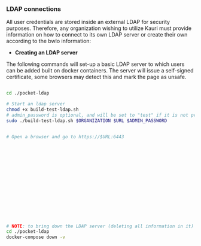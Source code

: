 ### LDAP connections

All user credentials are stored inside an external LDAP for security purposes. Therefore, any organization wishing to utilize
Kauri must provide information on how to connect to its own LDAP server or create their own according to the bwlo information:


* **Creating an LDAP server**

The following commands will set-up a basic LDAP server to which users can be added built on docker containers. The server will issue a self-signed certificate,
some browsers may detect this and mark the page as unsafe.



```bash

cd ./pocket-ldap

# Start an ldap server
chmod +x build-test-ldap.sh
# admin_password is optional, and will be set to "test" if it is not provided
sudo ./build-test-ldap.sh $ORGANIZATION $URL $ADMIN_PASSWORD


# Open a browser and go to https://$URL:6443
















# NOTE: to bring down the LDAP server (deleting all information in it)
cd ./pocket-ldap
docker-compose down -v


```
